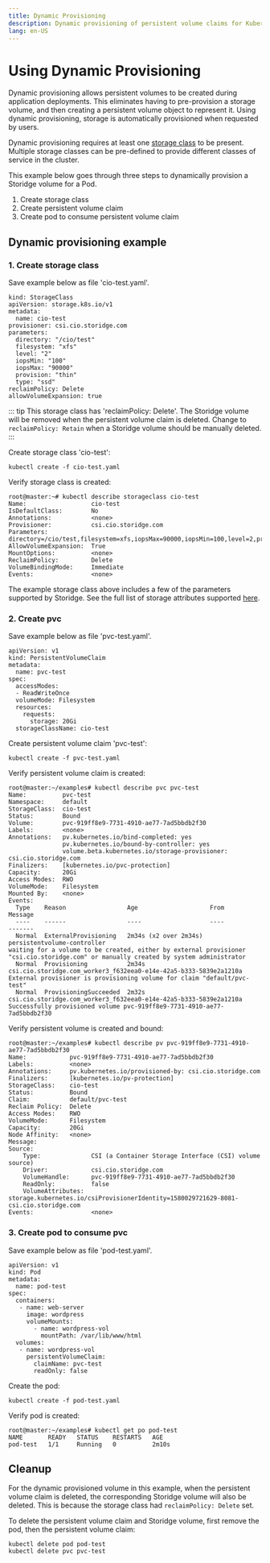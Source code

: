 ```yaml
---
title: Dynamic Provisioning
description: Dynamic provisioning of persistent volume claims for Kubernetes workloads with Storidge
lang: en-US
---
```


# Using Dynamic Provisioning

Dynamic provisioning allows persistent volumes to be created during application deployments. This eliminates having to pre-provision a storage volume, and then creating a persistent volume object to represent it. Using dynamic provisioning, storage is automatically provisioned when requested by users.

Dynamic provisioning requires at least one [storage class](https://docs.storidge.com/kubernetes_storage/storage_classes.html) to be present. Multiple storage classes can be pre-defined to provide different classes of service in the cluster.

This example below goes through three steps to dynamically provision a Storidge volume for a Pod.
1. Create storage class
2. Create persistent volume claim
3. Create pod to consume persistent volume claim

## Dynamic provisioning example

### 1. Create storage class

Save example below as file 'cio-test.yaml'.
```
kind: StorageClass
apiVersion: storage.k8s.io/v1
metadata:
  name: cio-test
provisioner: csi.cio.storidge.com
parameters:
  directory: "/cio/test"
  filesystem: "xfs"
  level: "2"
  iopsMin: "100"
  iopsMax: "90000"
  provision: "thin"
  type: "ssd"
reclaimPolicy: Delete
allowVolumeExpansion: true
```

::: tip
This storage class has 'reclaimPolicy: Delete'. The Storidge volume will be removed when the persistent volume claim is deleted. Change to `reclaimPolicy: Retain` when a Storidge volume should be manually deleted.
:::

Create storage class 'cio-test':
```
kubectl create -f cio-test.yaml
```

Verify storage class is created:
```
root@master:~# kubectl describe storageclass cio-test
Name:                  cio-test
IsDefaultClass:        No
Annotations:           <none>
Provisioner:           csi.cio.storidge.com
Parameters:            directory=/cio/test,filesystem=xfs,iopsMax=90000,iopsMin=100,level=2,provision=thin,type=ssd
AllowVolumeExpansion:  True
MountOptions:          <none>
ReclaimPolicy:         Delete
VolumeBindingMode:     Immediate
Events:                <none>
```

The example storage class above includes a few of the parameters supported by Storidge. See the full list of storage attributes supported [here](https://docs.storidge.com/kubernetes_storage/storage_classes.html).

### 2. Create pvc

Save example below as file 'pvc-test.yaml'.
```
apiVersion: v1
kind: PersistentVolumeClaim
metadata:
  name: pvc-test
spec:
  accessModes:
  - ReadWriteOnce
  volumeMode: Filesystem
  resources:
    requests:
      storage: 20Gi
  storageClassName: cio-test
```

Create persistent volume claim 'pvc-test':
```
kubectl create -f pvc-test.yaml
```

Verify persistent volume claim is created:
```
root@master:~/examples# kubectl describe pvc pvc-test
Name:          pvc-test
Namespace:     default
StorageClass:  cio-test
Status:        Bound
Volume:        pvc-919ff8e9-7731-4910-ae77-7ad5bbdb2f30
Labels:        <none>
Annotations:   pv.kubernetes.io/bind-completed: yes
               pv.kubernetes.io/bound-by-controller: yes
               volume.beta.kubernetes.io/storage-provisioner: csi.cio.storidge.com
Finalizers:    [kubernetes.io/pvc-protection]
Capacity:      20Gi
Access Modes:  RWO
VolumeMode:    Filesystem
Mounted By:    <none>
Events:
  Type    Reason                 Age                    From                                                               Message
  ----    ------                 ----                   ----                                                               -------
  Normal  ExternalProvisioning   2m34s (x2 over 2m34s)  persistentvolume-controller                                        waiting for a volume to be created, either by external provisioner "csi.cio.storidge.com" or manually created by system administrator
  Normal  Provisioning           2m34s                  csi.cio.storidge.com_worker3_f632eea0-e14e-42a5-b333-5839e2a1210a  External provisioner is provisioning volume for claim "default/pvc-test"
  Normal  ProvisioningSucceeded  2m32s                  csi.cio.storidge.com_worker3_f632eea0-e14e-42a5-b333-5839e2a1210a  Successfully provisioned volume pvc-919ff8e9-7731-4910-ae77-7ad5bbdb2f30
```

Verify persistent volume is created and bound:
```
root@master:~/examples# kubectl describe pv pvc-919ff8e9-7731-4910-ae77-7ad5bbdb2f30
Name:            pvc-919ff8e9-7731-4910-ae77-7ad5bbdb2f30
Labels:          <none>
Annotations:     pv.kubernetes.io/provisioned-by: csi.cio.storidge.com
Finalizers:      [kubernetes.io/pv-protection]
StorageClass:    cio-test
Status:          Bound
Claim:           default/pvc-test
Reclaim Policy:  Delete
Access Modes:    RWO
VolumeMode:      Filesystem
Capacity:        20Gi
Node Affinity:   <none>
Message:
Source:
    Type:              CSI (a Container Storage Interface (CSI) volume source)
    Driver:            csi.cio.storidge.com
    VolumeHandle:      pvc-919ff8e9-7731-4910-ae77-7ad5bbdb2f30
    ReadOnly:          false
    VolumeAttributes:      storage.kubernetes.io/csiProvisionerIdentity=1580029721629-8081-csi.cio.storidge.com
Events:                <none>
```

### 3. Create pod to consume pvc

Save example below as file 'pod-test.yaml'.
```
apiVersion: v1
kind: Pod
metadata:
  name: pod-test
spec:
  containers:
   - name: web-server
     image: wordpress
     volumeMounts:
       - name: wordpress-vol
         mountPath: /var/lib/www/html
  volumes:
   - name: wordpress-vol
     persistentVolumeClaim:
       claimName: pvc-test
       readOnly: false
```

Create the pod:
```      
kubectl create -f pod-test.yaml
```

Verify pod is created:
```
root@master:~/examples# kubectl get po pod-test
NAME       READY   STATUS    RESTARTS   AGE
pod-test   1/1     Running   0          2m10s
```

## Cleanup

For the dynamic provisioned volume in this example, when the persistent volume claim is deleted, the corresponding Storidge volume will also be deleted. This is because the storage class had `reclaimPolicy: Delete` set.

To delete the persistent volume claim and Storidge volume, first remove the pod, then the persistent volume claim:
```
kubectl delete pod pod-test
kubectl delete pvc pvc-test
```
